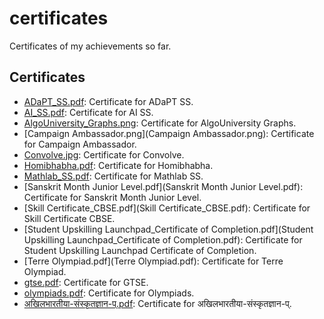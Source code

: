 # certificates
Certificates of my achievements so far.

## Certificates
* [ADaPT_SS.pdf](ADaPT_SS.pdf): Certificate for ADaPT SS.
* [AI_SS.pdf](AI_SS.pdf): Certificate for AI SS.
* [AlgoUniversity_Graphs.png](AlgoUniversity_Graphs.png): Certificate for AlgoUniversity Graphs.
* [Campaign Ambassador.png](Campaign Ambassador.png): Certificate for Campaign Ambassador.
* [Convolve.jpg](https://unstop.com/certificate-preview/d5811e95-895e-43a9-9e56-c548f8545be1?utm_campaign=site-emails&utm_medium=d2c-automated&utm_source=wow-look-at-your-certificate-convolve-30-a-pan-iit-aiml-hackathon-open-to-all): Certificate for Convolve.
* [Homibhabha.pdf](Homibhabha.pdf): Certificate for Homibhabha.
* [Mathlab_SS.pdf](Mathlab_SS.pdf): Certificate for Mathlab SS.
* [Sanskrit Month Junior Level.pdf](Sanskrit Month Junior Level.pdf): Certificate for Sanskrit Month Junior Level.
* [Skill Certificate_CBSE.pdf](Skill Certificate_CBSE.pdf): Certificate for Skill Certificate CBSE.
* [Student Upskilling Launchpad_Certificate of Completion.pdf](Student Upskilling Launchpad_Certificate of Completion.pdf): Certificate for Student Upskilling Launchpad Certificate of Completion.
* [Terre Olympiad.pdf](Terre Olympiad.pdf): Certificate for Terre Olympiad.
* [gtse.pdf](gtse.pdf): Certificate for GTSE.
* [olympiads.pdf](olympiads.pdf): Certificate for Olympiads.
* [अखिलभारतीया-संस्कृतज्ञान-प्.pdf](अखिलभारतीया-संस्कृतज्ञान-प्.pdf): Certificate for अखिलभारतीया-संस्कृतज्ञान-प्.
